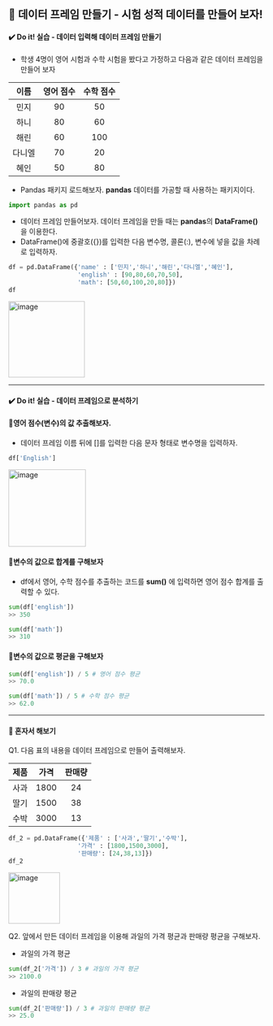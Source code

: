 ## 📌 데이터 프레임 만들기 - 시험 성적 데이터를 만들어 보자!

#### ✔️ Do it! 실습 - 데이터 입력해 데이터 프레임 만들기
- 학생 4명이 영어 시험과 수학 시험을 봤다고 가정하고 다음과 같은 데이터 프레임을 만들어 보자

|이름|영어 점수|수학 점수|
|:---:|:---:|:---:|
|민지|90|50|
|하니|80|60|
|해린|60|100|
|다니엘|70|20|
|혜인|50|80|

- Pandas 패키지 로드해보자. **pandas** 데이터를 가공할 때 사용하는 패키지이다.

```python
import pandas as pd
```
- 데이터 프레임 만들어보자. 데이터 프레임을 만들 때는 **pandas**의 **DataFrame()** 을 이용한다.
- DataFrame()에 중괄호({})를 입력한 다음 변수명, 콜론(:), 변수에 넣을 값을 차례로 입력하자.

```python
df = pd.DataFrame({'name' : ['민지','하니','해린','다니엘','혜인'],
                   'english' : [90,80,60,70,50],
                   'math': [50,60,100,20,80]})
df
```

<img width="150" alt="image" src="https://github.com/sm9199/Python_Data_Analysis_Study/assets/128019851/114bf83a-9e35-44c1-a6df-fbeee1abf103">


---------------------------

#### ✔️ Do it! 실습 - 데이터 프레임으로 분석하기

#### 󠁧󠁢🚩영어 점수(변수)의 값 추출해보자.
- 데이터 프레임 이름 뒤에 []를 입력한 다음 문자 형태로 변수명을 입력하자.

```python
df['English']
```

<img width="152" alt="image" src="https://github.com/sm9199/Python_Data_Analysis_Study/assets/128019851/28bfeb71-1b52-4307-8706-4070e6ff18f4">


#### 󠁧󠁢🚩변수의 값으로 합계를 구해보자
- df에서 영어, 수학 점수를 추출하는 코드를 **sum()** 에 입력하면 영어 점수 합계를 출력할 수 있다.

```python
sum(df['english'])
>> 350
```

```python
sum(df['math'])
>> 310
```

#### 󠁧󠁢🚩변수의 값으로 평균을 구해보자

```python
sum(df['english']) / 5 # 영어 점수 평균
>> 70.0
```

```python
sum(df['math']) / 5 # 수학 점수 평균
>> 62.0
```

----------------------------------

#### 💯 혼자서 해보기 

Q1. 다음 표의 내용을 데이터 프레임으로 만들어 출력해보자.

|제품|가격|판매량|
|:---:|:---:|:---:|
|사과|1800|24|
|딸기|1500|38|
|수박|3000|13|

```python
df_2 = pd.DataFrame({'제품' : ['사과','딸기','수박'],
                   '가격' : [1800,1500,3000],
                   '판매량': [24,38,13]})
df_2
```

<img width="101" alt="image" src="https://github.com/sm9199/Python_Data_Analysis_Study/assets/128019851/b580a904-bd33-4f62-8b71-a85391bf80f4">


Q2. 앞에서 만든 데이터 프레임을 이용해 과일의 가격 평균과 판매량 평균을 구해보자.

- 과일의 가격 평균

```python
sum(df_2['가격']) / 3 # 과일의 가격 평균
>> 2100.0
```

- 과일의 판매량 평균

```python
sum(df_2['판매량']) / 3 # 과일의 판매량 평균
>> 25.0
```
